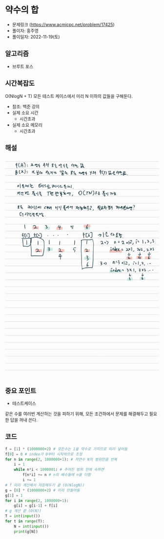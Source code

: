 # 약수의 합
- 문제링크 (https://www.acmicpc.net/problem/17425)
- 풀이자: 홍주영
- 풀이일자: 2022-11-19(토)

## 알고리즘
- 브루트 포스

## 시간복잡도
O(NlogN + T)
모든 테스트 케이스에서 미리 N 이하의 값들을 구해둔다.

- 참조: 백준 강의
- 실제 소요 시간
    - 시간초과
- 실제 소요 메모리
    - 시간초과

## 해설
![Untitled](./images/KakaoTalk_Photo_2022-11-19-16-05-46.jpeg)


## 중요 포인트
- 테스트케이스

같은 수를 여러번 계산하는 것을 피하기 위해, 모든 조건하에서 문제를 해결해두고 필요한 답을 꺼내 쓴다.

## 코드
``` python
f = [1] * (1000000+2) # 모든수는 1을 약수로 가지므로 미리 넣어둠
f[0] = 0 # index가 0부터 시작하므로 조정
for n in range(2, 1000000+1): # 자연수 N의 범위만큼 반복
    i = 1
    while n*i < 1000001: # 주어진 범위 안에 속하면
        f[n*i] += n # n의 배수들에 n을 더함
        i += 1
# f 미리 계산해서 저장해두기 끝 (O(NlogN))
g = [0] * (1000000+2) # 미리 만들어둠
g[1] = 1
for i in range(2, 1000000+1):
    g[i] = g[i-1] + f[i]
# g 계산 끝 (O(N))
T = int(input())
for t in range(T):
    N = int(input())
    print(g[N])
```